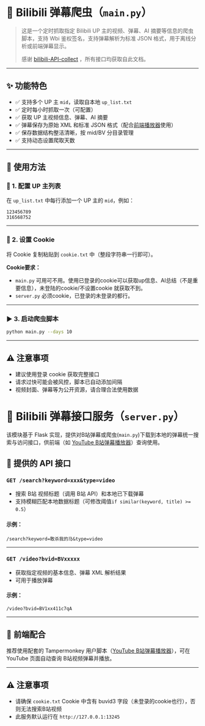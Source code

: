 # 📡 Bilibili 弹幕爬虫（`main.py`）

> 这是一个定时抓取指定 Bilibili UP 主的视频、弹幕、AI 摘要等信息的爬虫脚本，支持 Wbi 鉴权签名，支持弹幕解析为标准 JSON 格式，用于离线分析或前端弹幕显示。
> 
> 感谢 [bilibili-API-collect](https://github.com/SocialSisterYi/bilibili-API-collect/) ，所有接口均获取自此文档。

---

## ✨ 功能特色

* ✅ 支持多个 UP 主 `mid`，读取自本地 `up_list.txt`
* ✅ 定时每小时抓取一次（可配置）
* ✅ 获取 UP 主视频信息、弹幕、AI 摘要
* ✅ 弹幕保存为原始 XML 和标准 JSON 格式（配合[前端播放器](../tampermonkey/README.md)使用）
* ✅ 保存数据结构整洁清晰，按 mid/BV 分目录管理
* ✅ 支持动态设置爬取天数

---

## 🚀 使用方法

### 📝 1. 配置 UP 主列表

在 `up_list.txt` 中每行添加一个 UP 主的 `mid`，例如：

```
123456789
316568752
```

---

### 📎 2. 设置 Cookie

将 Cookie 复制粘贴到 `cookie.txt` 中（整段字符串一行即可）。

**Cookie要求：**
* `main.py` 可用可不用。使用已登录的cookie可以获取up信息、AI总结（不是重要信息），未登陆的cookie/不设置cookie 就获取不到。
* `server.py` 必须cookie，已登录的未登录的都行。

---

### ▶️ 3. 启动爬虫脚本

```bash
python main.py --days 10
```

---

## ⚠️ 注意事项

* 建议使用登录 cookie 获取完整接口
* 请求过快可能会被风控，脚本已自动添加间隔
* 视频封面、弹幕等为公开资源，请合理合法使用数据



# 📡 Bilibili 弹幕接口服务（`server.py`）

该模块基于 Flask 实现，提供对B站弹幕或爬虫(`main.py`)下载到本地的弹幕统一搜索与访问接口，供前端（如 [YouTube B站弹幕播放器](../tampermonkey/README.md)）查询使用。



## 🔌 提供的 API 接口

### `GET /search?keyword=xxx&type=video`

* 搜索 B站 视频标题（调用 B站 API）和本地已下载弹幕
* 支持模糊匹配本地数据标题（可修改阈值`if similar(keyword, title) >= 0.5`）

#### 示例：

```
/search?keyword=敢杀我的马&type=video
```

---

### `GET /video?bvid=BVxxxxx`

* 获取指定视频的基本信息、弹幕 XML 解析结果
* 可用于播放弹幕

#### 示例：

```
/video?bvid=BV1xx411c7qA
```

---

## 🧪 前端配合

推荐使用配套的 Tampermonkey 用户脚本（[YouTube B站弹幕播放器](../tampermonkey/README.md)），可在 YouTube 页面自动查询 B站视频弹幕并播放。

---

## ⚠ 注意事项

* 请确保 `cookie.txt` Cookie 中含有 buvid3 字段（未登录的cookie也行），否则无法搜索B站视频
* 此服务默认运行在 `http://127.0.0.1:13245`

